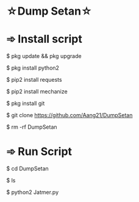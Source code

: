 # ☆Dump Setan☆

# ➾ Install script
$ pkg update && pkg upgrade

$ pkg install python2

$ pip2 install requests

$ pip2 install mechanize

$ pkg install git

$ git clone https://github.com/Aang21/DumpSetan

$ rm -rf DumpSetan


# ➾ Run Script
$ cd DumpSetan

$ ls

$ python2 Jatmer.py
